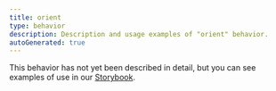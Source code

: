 ```yaml
---
title: orient
type: behavior
description: Description and usage examples of "orient" behavior.
autoGenerated: true
---
```


This behavior has not yet been described in detail, but you can see examples of use in our [Storybook](/storybook).